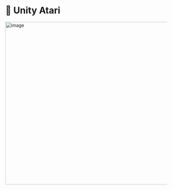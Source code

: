 # 🧠 Unity Atari


<img width="508" alt="image" src="https://github.com/user-attachments/assets/cb876d0b-dda7-41d6-83e6-9e2e6202c38c" />
